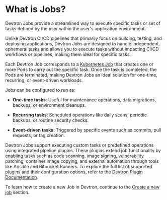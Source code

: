 # What is Jobs?

Devtron Jobs provide a streamlined way to execute specific tasks or set of tasks defined by the user within the user's application environment.

Unlike Devtron CI/CD pipelines that primarily focus on building, testing, and deploying applications, Devtron Jobs are designed to handle independent, ephemeral tasks and allows you to execute tasks without impacting Ci/CD workflows or pipelines, making them ideal for specific tasks.

Each Devtron Job corresponds to a [Kubernetes Job](https://kubernetes.io/docs/concepts/workloads/controllers/job/) that creates one or more Pods to carry out the specific task. Once the task is completed, the Pods are terminated, making Devtron Jobs an ideal solution for one-time, recurring, or event-driven workloads.

Jobs can be configured to run as:

* **One-time tasks**: Useful for maintenance operations, data migrations, backups, or environment cleanups.

* **Recurring tasks**: Scheduled operations like daily scans, periodic backups, or routine security checks.

* **Event-driven tasks**: Triggered by specific events such as commits, pull requests, or tag creation.

Devtron Jobs support executing custom tasks or predefined operations using integrated pipeline plugins. These plugins extend job functionality by enabling tasks such as code scanning, image signing, vulnerability patching, container image copying, and external automation through tools like Ansible and Bitbucket Runners. To explore the full list of supported plugins and their configuration options, refer to the [Devtron Plugin Documentation](/docs/user-guide/plugins/README.md).

To learn how to create a new Job in Devtron, continue to the [Create a new job](./create-job.md) section.